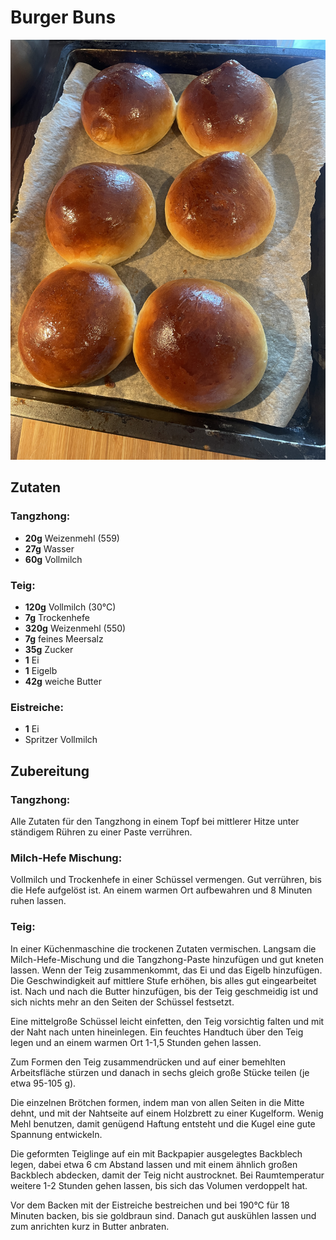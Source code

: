 # Burger Buns

![](/images/burger-buns.jpg)

## Zutaten

### Tangzhong:

- **20g** Weizenmehl (559)
- **27g** Wasser
- **60g** Vollmilch

### Teig:

- **120g** Vollmilch (30°C)
- **7g** Trockenhefe
- **320g** Weizenmehl (550)
- **7g** feines Meersalz
- **35g** Zucker
- **1** Ei
- **1** Eigelb
- **42g** weiche Butter

### Eistreiche:

- **1** Ei
- Spritzer Vollmilch

## Zubereitung

### Tangzhong:

Alle Zutaten für den Tangzhong in einem Topf bei mittlerer Hitze unter ständigem Rühren zu einer Paste verrühren.

### Milch-Hefe Mischung:

Vollmilch und Trockenhefe in einer Schüssel vermengen. Gut verrühren, bis die Hefe aufgelöst ist. An einem warmen Ort aufbewahren und 8 Minuten ruhen lassen.

### Teig:

In einer Küchenmaschine die trockenen Zutaten vermischen. Langsam die Milch-Hefe-Mischung und die Tangzhong-Paste hinzufügen und gut kneten lassen. Wenn der Teig zusammenkommt, das Ei und das Eigelb hinzufügen. Die Geschwindigkeit auf mittlere Stufe erhöhen, bis alles gut eingearbeitet ist. Nach und nach die Butter hinzufügen, bis der Teig geschmeidig ist und sich nichts mehr an den Seiten der Schüssel festsetzt.

Eine mittelgroße Schüssel leicht einfetten, den Teig vorsichtig falten und mit der Naht nach unten hineinlegen. Ein feuchtes Handtuch über den Teig legen und an einem warmen Ort 1-1,5 Stunden gehen lassen.

Zum Formen den Teig zusammendrücken und auf einer bemehlten Arbeitsfläche stürzen und danach in sechs gleich große Stücke teilen (je etwa 95-105 g).

Die einzelnen Brötchen formen, indem man von allen Seiten in die Mitte dehnt, und mit der Nahtseite auf einem Holzbrett zu einer Kugelform. Wenig Mehl benutzen, damit genügend Haftung entsteht und die Kugel eine gute Spannung entwickeln.

Die geformten Teiglinge auf ein mit Backpapier ausgelegtes Backblech legen, dabei etwa 6 cm Abstand lassen und mit einem ähnlich großen Backblech abdecken, damit der Teig nicht austrocknet. Bei Raumtemperatur weitere 1-2 Stunden gehen lassen, bis sich das Volumen verdoppelt hat.

Vor dem Backen mit der Eistreiche bestreichen und bei 190°C für 18 Minuten backen, bis sie goldbraun sind. Danach gut auskühlen lassen und zum anrichten kurz in Butter anbraten.
